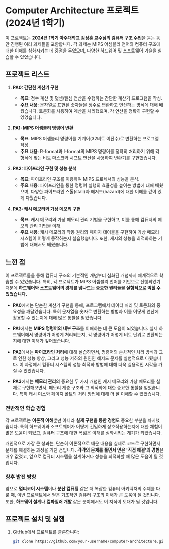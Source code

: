 # Computer Architecture 프로젝트 (2024년 1학기)
이 프로젝트는 **2024년 1학기 아주대학교 김상훈 교수님의 컴퓨터 구조 수업**을 듣는 동안 진행된 여러 과제들을 포함합니다. 각 과제는 MIPS 어셈블리 언어와 컴퓨터 구조에 대한 이해를 심화시키는 데 중점을 두었으며, 다양한 하드웨어 및 소프트웨어 기술을 실습할 수 있었습니다.

## 프로젝트 리스트

1. **PA0: 간단한 계산기 구현**
   - **목표**: 정수 계산 및 덧셈/뺄셈 연산을 수행하는 간단한 계산기 프로그램을 작성.
   - **주요 내용**: 문자열로 표현된 숫자들을 정수로 변환하고 연산하는 방식에 대해 배웠습니다. 토큰화를 사용하여 계산을 처리했으며, 각 연산을 정확히 구현할 수 있었습니다.
   
2. **PA1: MIPS 어셈블리 명령어 변환**
   - **목표**: MIPS 어셈블리 명령어를 기계어(32비트 이진수)로 변환하는 프로그램 작성.
   - **주요 내용**: R-format과 I-format의 MIPS 명령어를 정확히 처리하기 위해 각 형식에 맞는 비트 마스크와 시프트 연산을 사용하여 변환기를 구현했습니다.
   
3. **PA2: 파이프라인 구현 및 성능 분석**
   - **목표**: 파이프라인 구조를 이용하여 MIPS 프로세서의 성능을 분석.
   - **주요 내용**: 파이프라인을 통한 명령어 실행의 효율성을 높이는 방법에 대해 배웠으며, 다양한 파이프라인 스톨(stall)과 해저드(hazard)에 대한 이해를 깊이 있게 다뤘습니다.
   
4. **PA3: 캐시 메모리와 가상 메모리 구현**
   - **목표**: 캐시 메모리와 가상 메모리 관리 기법을 구현하고, 이를 통해 컴퓨터의 메모리 관리 기법을 이해.
   - **주요 내용**: 캐시 메모리의 작동 원리와 페이지 테이블을 구현하여 가상 메모리 시스템이 어떻게 동작하는지 실습했습니다. 또한, 캐시의 성능을 최적화하는 기법에 대해서도 배웠습니다.

## 느낀 점

이 프로젝트들을 통해 컴퓨터 구조의 기본적인 개념부터 심화된 개념까지 체계적으로 학습할 수 있었습니다. 특히, 각 프로젝트가 MIPS 어셈블리 언어를 기반으로 진행되었기 때문에 **하드웨어와 소프트웨어의 경계를 넘나드는 중요한 원리들을 실험적으로 익힐 수 있었습니다.**

- **PA0**에서는 단순한 계산기 구현을 통해, 프로그램에서 데이터 처리 및 토큰화의 중요성을 깨달았습니다. 특히 문자열을 숫자로 변환하는 방법과 이를 어떻게 연산에 활용할 수 있는지에 대해 많은 통찰을 얻었습니다.
  
- **PA1**에서는 **MIPS 명령어의 내부 구조**를 이해하는 데 큰 도움이 되었습니다. 실제 하드웨어에서 명령어가 어떻게 처리되는지, 각 명령어가 어떻게 비트 단위로 변환되는지에 대한 이해가 깊어졌습니다.
  
- **PA2**에서는 **파이프라인 처리**에 대해 실습하면서, 명령어의 순차적인 처리 방식과 그로 인한 성능 향상, 그리고 성능 저하의 원인인 해저드 문제를 실험적으로 다뤘습니다. 이 과정에서 컴퓨터 시스템의 성능 최적화 방법에 대해 더욱 실용적인 시각을 가질 수 있었습니다.
  
- **PA3**에서는 **메모리 관리**의 중요한 두 가지 개념인 캐시 메모리와 가상 메모리를 실제로 구현해보면서, 메모리 계층 구조와 그 최적화에 대한 중요한 통찰을 얻었습니다. 특히 캐시 미스와 페이지 폴트의 처리 방법에 대해 더 잘 이해할 수 있었습니다.

### 전반적인 학습 경험

각 프로젝트는 **이론적 이해**뿐만 아니라 **실제 구현을 통한 경험**도 중요한 부분을 차지했습니다. 특히 하드웨어와 소프트웨어가 어떻게 긴밀하게 상호작용하는지에 대한 체험이 많은 도움이 되었고, 컴퓨터 구조에 대한 폭넓은 이해를 심화시키는 계기가 되었습니다.

개인적으로 가장 큰 성과는, 단순히 이론적으로 배운 내용을 실제로 코드로 구현하면서 문제를 해결하는 과정을 거친 점입니다. **각각의 문제를 풀면서 얻은 '직접 해결'의 경험**은 매우 값졌고, 앞으로 컴퓨터 시스템을 설계하거나 성능을 최적화할 때 많은 도움이 될 것입니다.

### 향후 발전 방향

앞으로 **멀티코어 시스템**이나 **분산 컴퓨팅** 같은 더 복잡한 컴퓨터 아키텍처의 주제를 다룰 때, 이번 프로젝트에서 얻은 기초적인 컴퓨터 구조의 이해가 큰 도움이 될 것입니다. 또한, **하드웨어 설계**나 **컴파일러 개발** 같은 분야에서도 이 지식이 토대가 될 것입니다.

## 프로젝트 설치 및 실행

1. GitHub에서 프로젝트를 클론합니다:
   ```bash
   git clone https://github.com/your-username/computer-architecture.git
